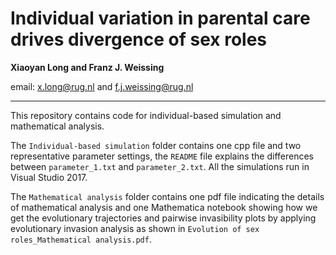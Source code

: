 # Individual variation in parental care drives divergence of sex roles

**Xiaoyan Long and Franz J. Weissing**

email: x.long@rug.nl and f.j.weissing@rug.nl

---

This repository contains code for individual-based simulation and mathematical analysis.

The `Individual-based simulation` folder contains one cpp file and two representative parameter settings, the `README` file explains the differences between `parameter_1.txt` and `parameter_2.txt`. All the simulations run in Visual Studio 2017.

The `Mathematical analysis` folder contains one pdf file indicating the details of mathematical analysis and one Mathematica notebook showing how we get the evolutionary trajectories and pairwise invasibility plots by applying evolutionary invasion analysis as shown in `Evolution of sex roles_Mathematical analysis.pdf`.  


